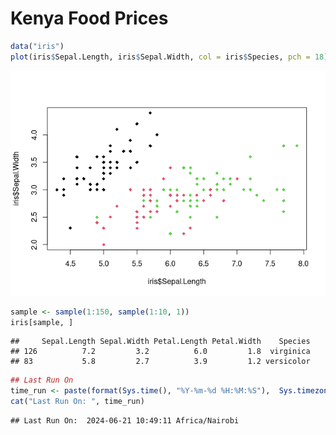 Kenya Food Prices
================

``` r
data("iris")
plot(iris$Sepal.Length, iris$Sepal.Width, col = iris$Species, pch = 18)
```

![](README2_files/figure-gfm/unnamed-chunk-1-1.png)<!-- -->

``` r
sample <- sample(1:150, sample(1:10, 1))
iris[sample, ]
```

    ##     Sepal.Length Sepal.Width Petal.Length Petal.Width    Species
    ## 126          7.2         3.2          6.0         1.8  virginica
    ## 83           5.8         2.7          3.9         1.2 versicolor

``` r
## Last Run On
time_run <- paste(format(Sys.time(), "%Y-%m-%d %H:%M:%S"),  Sys.timezone())
cat("Last Run On: ", time_run)
```

    ## Last Run On:  2024-06-21 10:49:11 Africa/Nairobi
